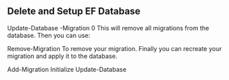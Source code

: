 ## Delete and Setup EF Database

Update-Database -Migration 0
This will remove all migrations from the database. Then you can use:

Remove-Migration
To remove your migration. Finally you can recreate your migration and apply it to the database.

Add-Migration Initialize
Update-Database
